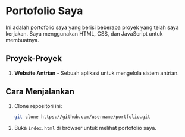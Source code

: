 # Portofolio Saya

Ini adalah portofolio saya yang berisi beberapa proyek yang telah saya kerjakan. Saya menggunakan HTML, CSS, dan JavaScript untuk membuatnya.

## Proyek-Proyek

1. **Website Antrian** - Sebuah aplikasi untuk mengelola sistem antrian.

## Cara Menjalankan

1. Clone repositori ini:
    ```bash
    git clone https://github.com/username/portfolio.git
    ```
2. Buka `index.html` di browser untuk melihat portofolio saya.
